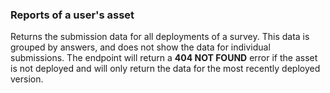  ### Reports of a user's asset

Returns the submission data for all deployments of a survey.
This data is grouped by answers, and does not show the data for individual submissions.
The endpoint will return a <b>404 NOT FOUND</b> error if the asset is not deployed and will only return the data for the most recently deployed version.
